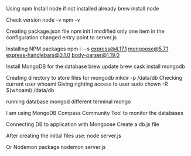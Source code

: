 Using npm
Install node if not installed already
brew install node

Check version
node -v
npm -v

Creating package.json file
npm init
I modified only one item in the configuration
changed entry point to server.js

Installing NPM packages
npm i --s express@4.17.1 mongoose@5.7.1 express-handlebars@3.1.0 body-parser@1.19.0


Install MongoDB for the database
brew update
brew cask install mongodb

Creating directory to store files for mongodb
mkdir -p /data/db
Checking current user
whoami
Giving righting access to user
sudo chown -R $(whoami) /data/db

running database
mongod
different terminal 
mongo

I am using MongoDB Compass Community Tool to monitor the databases



Connecting DB to application with Mongoose
Create a db.js file


After creating the initial files use:
node server.js 

Or Nodemon package
nodemon server.js

